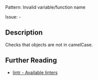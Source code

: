 Pattern: Invalid variable/function name

Issue: -

## Description

Checks that objects are not in camelCase.

## Further Reading

* [lintr - Available linters](https://lintr.r-lib.org/reference/index.html)